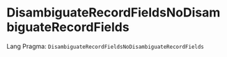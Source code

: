 # DisambiguateRecordFieldsNoDisambiguateRecordFields

Lang Pragma: `DisambiguateRecordFieldsNoDisambiguateRecordFields`

